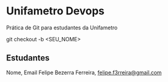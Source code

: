 # Unifametro Devops

Prática de Git para estudantes da Unifametro

git checkout -b <SEU_NOME>

## Estudantes
Nome, Email
Felipe Bezerra Ferreira, felipe.f3rreira@gmail.com
